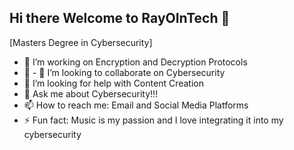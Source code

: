 ## Hi there Welcome to RayOInTech 👋
 [Masters Degree in Cybersecurity]
  - 🔭 I’m working on Encryption and Decryption Protocols
  - 🌱  - 👯 I’m looking to collaborate on Cybersecurity
  - 🤔 I’m looking for help with Content Creation 
  - 💬 Ask me about Cybersecurity!!!
  - 📫 How to reach me: Email and Social Media Platforms
  - ⚡ Fun fact: Music is my passion and I love integrating it into my cybersecurity 
